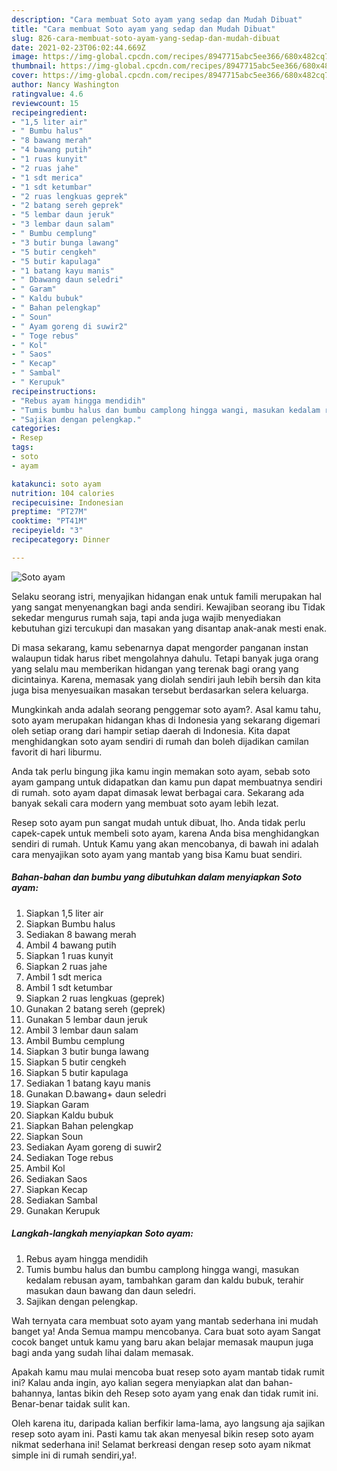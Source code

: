 ```yaml
---
description: "Cara membuat Soto ayam yang sedap dan Mudah Dibuat"
title: "Cara membuat Soto ayam yang sedap dan Mudah Dibuat"
slug: 826-cara-membuat-soto-ayam-yang-sedap-dan-mudah-dibuat
date: 2021-02-23T06:02:44.669Z
image: https://img-global.cpcdn.com/recipes/8947715abc5ee366/680x482cq70/soto-ayam-foto-resep-utama.jpg
thumbnail: https://img-global.cpcdn.com/recipes/8947715abc5ee366/680x482cq70/soto-ayam-foto-resep-utama.jpg
cover: https://img-global.cpcdn.com/recipes/8947715abc5ee366/680x482cq70/soto-ayam-foto-resep-utama.jpg
author: Nancy Washington
ratingvalue: 4.6
reviewcount: 15
recipeingredient:
- "1,5 liter air"
- " Bumbu halus"
- "8 bawang merah"
- "4 bawang putih"
- "1 ruas kunyit"
- "2 ruas jahe"
- "1 sdt merica"
- "1 sdt ketumbar"
- "2 ruas lengkuas geprek"
- "2 batang sereh geprek"
- "5 lembar daun jeruk"
- "3 lembar daun salam"
- " Bumbu cemplung"
- "3 butir bunga lawang"
- "5 butir cengkeh"
- "5 butir kapulaga"
- "1 batang kayu manis"
- " Dbawang daun seledri"
- " Garam"
- " Kaldu bubuk"
- " Bahan pelengkap"
- " Soun"
- " Ayam goreng di suwir2"
- " Toge rebus"
- " Kol"
- " Saos"
- " Kecap"
- " Sambal"
- " Kerupuk"
recipeinstructions:
- "Rebus ayam hingga mendidih"
- "Tumis bumbu halus dan bumbu camplong hingga wangi, masukan kedalam rebusan ayam, tambahkan garam dan kaldu bubuk, terahir masukan daun bawang dan daun seledri."
- "Sajikan dengan pelengkap."
categories:
- Resep
tags:
- soto
- ayam

katakunci: soto ayam 
nutrition: 104 calories
recipecuisine: Indonesian
preptime: "PT27M"
cooktime: "PT41M"
recipeyield: "3"
recipecategory: Dinner

---
```



![Soto ayam](https://img-global.cpcdn.com/recipes/8947715abc5ee366/680x482cq70/soto-ayam-foto-resep-utama.jpg)

Selaku seorang istri, menyajikan hidangan enak untuk famili merupakan hal yang sangat menyenangkan bagi anda sendiri. Kewajiban seorang ibu Tidak sekedar mengurus rumah saja, tapi anda juga wajib menyediakan kebutuhan gizi tercukupi dan masakan yang disantap anak-anak mesti enak.

Di masa  sekarang, kamu sebenarnya dapat mengorder panganan instan walaupun tidak harus ribet mengolahnya dahulu. Tetapi banyak juga orang yang selalu mau memberikan hidangan yang terenak bagi orang yang dicintainya. Karena, memasak yang diolah sendiri jauh lebih bersih dan kita juga bisa menyesuaikan masakan tersebut berdasarkan selera keluarga. 



Mungkinkah anda adalah seorang penggemar soto ayam?. Asal kamu tahu, soto ayam merupakan hidangan khas di Indonesia yang sekarang digemari oleh setiap orang dari hampir setiap daerah di Indonesia. Kita dapat menghidangkan soto ayam sendiri di rumah dan boleh dijadikan camilan favorit di hari liburmu.

Anda tak perlu bingung jika kamu ingin memakan soto ayam, sebab soto ayam gampang untuk didapatkan dan kamu pun dapat membuatnya sendiri di rumah. soto ayam dapat dimasak lewat berbagai cara. Sekarang ada banyak sekali cara modern yang membuat soto ayam lebih lezat.

Resep soto ayam pun sangat mudah untuk dibuat, lho. Anda tidak perlu capek-capek untuk membeli soto ayam, karena Anda bisa menghidangkan sendiri di rumah. Untuk Kamu yang akan mencobanya, di bawah ini adalah cara menyajikan soto ayam yang mantab yang bisa Kamu buat sendiri.

<!--inarticleads1-->

##### Bahan-bahan dan bumbu yang dibutuhkan dalam menyiapkan Soto ayam:

1. Siapkan 1,5 liter air
1. Siapkan  Bumbu halus
1. Sediakan 8 bawang merah
1. Ambil 4 bawang putih
1. Siapkan 1 ruas kunyit
1. Siapkan 2 ruas jahe
1. Ambil 1 sdt merica
1. Ambil 1 sdt ketumbar
1. Siapkan 2 ruas lengkuas (geprek)
1. Gunakan 2 batang sereh (geprek)
1. Gunakan 5 lembar daun jeruk
1. Ambil 3 lembar daun salam
1. Ambil  Bumbu cemplung
1. Siapkan 3 butir bunga lawang
1. Siapkan 5 butir cengkeh
1. Siapkan 5 butir kapulaga
1. Sediakan 1 batang kayu manis
1. Gunakan  D.bawang+ daun seledri
1. Siapkan  Garam
1. Siapkan  Kaldu bubuk
1. Siapkan  Bahan pelengkap
1. Siapkan  Soun
1. Sediakan  Ayam goreng di suwir2
1. Sediakan  Toge rebus
1. Ambil  Kol
1. Sediakan  Saos
1. Siapkan  Kecap
1. Sediakan  Sambal
1. Gunakan  Kerupuk




<!--inarticleads2-->

##### Langkah-langkah menyiapkan Soto ayam:

1. Rebus ayam hingga mendidih
1. Tumis bumbu halus dan bumbu camplong hingga wangi, masukan kedalam rebusan ayam, tambahkan garam dan kaldu bubuk, terahir masukan daun bawang dan daun seledri.
1. Sajikan dengan pelengkap.




Wah ternyata cara membuat soto ayam yang mantab sederhana ini mudah banget ya! Anda Semua mampu mencobanya. Cara buat soto ayam Sangat cocok banget untuk kamu yang baru akan belajar memasak maupun juga bagi anda yang sudah lihai dalam memasak.

Apakah kamu mau mulai mencoba buat resep soto ayam mantab tidak rumit ini? Kalau anda ingin, ayo kalian segera menyiapkan alat dan bahan-bahannya, lantas bikin deh Resep soto ayam yang enak dan tidak rumit ini. Benar-benar taidak sulit kan. 

Oleh karena itu, daripada kalian berfikir lama-lama, ayo langsung aja sajikan resep soto ayam ini. Pasti kamu tak akan menyesal bikin resep soto ayam nikmat sederhana ini! Selamat berkreasi dengan resep soto ayam nikmat simple ini di rumah sendiri,ya!.


